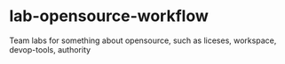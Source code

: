 # lab-opensource-workflow
Team labs for something about opensource, such as liceses, workspace, devop-tools, authority
